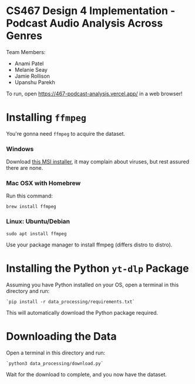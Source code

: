 # CS467 Design 4 Implementation - Podcast Audio Analysis Across Genres
Team Members:
- Anami Patel
- Melanie Seay
- Jamie Rollison
- Upanshu Parekh

To run, open https://467-podcast-analysis.vercel.app/ in a web browser!

<!-- # React + Vite

This template provides a minimal setup to get React working in Vite with HMR and some ESLint rules.

Currently, two official plugins are available:

- [@vitejs/plugin-react](https://github.com/vitejs/vite-plugin-react/blob/main/packages/plugin-react/README.md) uses [Babel](https://babeljs.io/) for Fast Refresh
- [@vitejs/plugin-react-swc](https://github.com/vitejs/vite-plugin-react-swc) uses [SWC](https://swc.rs/) for Fast Refresh -->

# Installing `ffmpeg`

You're gonna need `ffmpeg` to acquire the dataset.

### Windows
Download [this MSI installer](https://github.com/icedterminal/ffmpeg-installer/releases/download/6.1.1.20240201/FFmpeg_Essentials.msi),
it may complain about viruses, but rest assured there are none.

### Mac OSX with Homebrew
Run this command:
```
brew install ffmpeg
```

### Linux: Ubuntu/Debian
```
sudo apt install ffmpeg
```
Use your package manager to install ffmpeg (differs distro to distro).

# Installing the Python `yt-dlp` Package
Assuming you have Python installed on your OS, open a terminal in this directory and run:
```
`pip install -r data_processing/requirements.txt`
```
This will automatically download the Python package required.




# Downloading the Data
Open a terminal in this directory and run:
```
`python3 data_processing/download.py`
```
Wait for the download to complete, and you now have the dataset.
